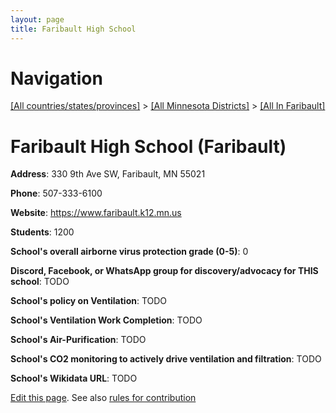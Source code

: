 ```yaml
---
layout: page
title: Faribault High School
---
```

# Navigation

[[All countries/states/provinces]](../../..) > [[All Minnesota Districts]](../..) > [[All In Faribault]](..)

# Faribault High School (Faribault)

**Address**: 330 9th Ave SW, Faribault, MN 55021

**Phone**: 507-333-6100

**Website**: <https://www.faribault.k12.mn.us>

**Students**: 1200

**School's overall airborne virus protection grade (0-5)**: 0

**Discord, Facebook, or WhatsApp group for discovery/advocacy for THIS school**: TODO

**School's policy on Ventilation**: TODO

**School's Ventilation Work Completion**: TODO

**School's Air-Purification**: TODO

**School's CO2 monitoring to actively drive ventilation and filtration**: TODO

**School's Wikidata URL**: TODO


[Edit this page](https://github.com/ventilate-schools/MN/edit/main/./Faribault/Faribault_High_School.md). See also [rules for contribution](../../../contribution-rules/)